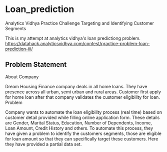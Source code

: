 # Loan_prediction
Analytics Vidhya Practice Challenge Targeting and Identifying Customer Segments

This is my attempt at analytics vidhya's loan predictiong problem. https://datahack.analyticsvidhya.com/contest/practice-problem-loan-prediction-iii/

## Problem Statement

About Company

Dream Housing Finance company deals in all home loans. They have presence across all urban, semi urban and rural areas. Customer first apply for home loan after that company validates the customer eligibility for loan.
Problem

Company wants to automate the loan eligibility process (real time) based on customer detail provided while filling online application form. These details are Gender, Marital Status, Education, Number of Dependents, Income, Loan Amount, Credit History and others. To automate this process, they have given a problem to identify the customers segments, those are eligible for loan amount so that they can specifically target these customers. Here they have provided a partial data set.

